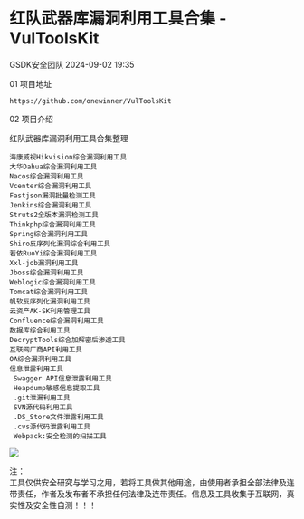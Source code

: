 #  红队武器库漏洞利用工具合集 - VulToolsKit   
 GSDK安全团队   2024-09-02 19:35  
  
01 项目地址  
  
```
https://github.com/onewinner/VulToolsKit
```  
  
  
  
02 项目介绍  
  
  
红队武器库漏洞利用工具合集整理  
```
海康威视Hikvision综合漏洞利用工具
大华Dahua综合漏洞利用工具
Nacos综合漏洞利用工具
Vcenter综合漏洞利用工具
Fastjson漏洞批量检测工具
Jenkins综合漏洞利用工具
Struts2全版本漏洞检测工具
Thinkphp综合漏洞利用工具
Spring综合漏洞利用工具
Shiro反序列化漏洞综合利用工具
若依RuoYi综合漏洞利用工具
Xxl-job漏洞利用工具
Jboss综合漏洞利用工具
Weblogic综合漏洞利用工具
Tomcat综合漏洞利用工具
帆软反序列化漏洞利用工具
云资产AK-SK利用管理工具
Confluence综合漏洞利用工具
数据库综合利用工具
DecryptTools综合加解密后渗透工具
互联网厂商API利用工具
OA综合漏洞利用工具
信息泄露利用工具
 Swagger API信息泄露利用工具
 Heapdump敏感信息提取工具
 .git泄漏利用工具
 SVN源代码利用工具
 .DS_Store文件泄露利用工具
 .cvs源代码泄露利用工具
 Webpack:安全检测的扫描工具
```  
  
![](https://mmbiz.qpic.cn/sz_mmbiz_png/Xu1xJEZRrFghAKD7kSpFugMOIokumIewicN6srTZlZjYI80Rm7PaibsYfJ1ibeW5NZGhzT3iahMfwswx3lxZwulh5A/640?wx_fmt=png&from=appmsg "")  
  
注：  
工具仅供安全研究与学习之用，若将工具做其他用途，由使用者承担全部法律及连带责任，作者及发布者不承担任何法律及连带责任。信息及工具收集于互联网，真实性及安全性自测！！！  
  
  
  
  
  
  
  
